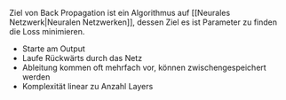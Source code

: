 Ziel von Back Propagation ist ein Algorithmus auf [[Neurales Netzwerk|Neuralen Netzwerken]], dessen Ziel es ist Parameter zu finden die Loss minimieren.

- Starte am Output
- Laufe Rückwärts durch das Netz
- Ableitung kommen oft mehrfach vor, können zwischengespeichert werden
- Komplexität linear zu Anzahl Layers
